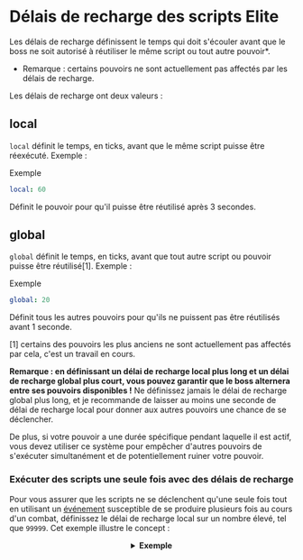 # Délais de recharge des scripts Elite

Les délais de recharge définissent le temps qui doit s'écouler avant que le boss ne soit autorisé à réutiliser le même script ou tout autre pouvoir*.

- Remarque : certains pouvoirs ne sont actuellement pas affectés par les délais de recharge.

Les délais de recharge ont deux valeurs :

## local

`local` définit le temps, en ticks, avant que le même script puisse être réexécuté. Exemple :

Exemple

```yaml
local: 60
```

Définit le pouvoir pour qu'il puisse être réutilisé après 3 secondes.

## global

`global` définit le temps, en ticks, avant que tout autre script ou pouvoir puisse être réutilisé\[1\]. Exemple :

Exemple

```yaml
global: 20
```

Définit tous les autres pouvoirs pour qu'ils ne puissent pas être réutilisés avant 1 seconde.

[1] certains des pouvoirs les plus anciens ne sont actuellement pas affectés par cela, c'est un travail en cours.

**Remarque : en définissant un délai de recharge local plus long et un délai de recharge global plus court, vous pouvez garantir que le boss alternera entre ses pouvoirs disponibles !** Ne définissez jamais le délai de recharge global plus long, et je recommande de laisser au moins une seconde de délai de recharge local pour donner aux autres pouvoirs une chance de se déclencher.

De plus, si votre pouvoir a une durée spécifique pendant laquelle il est actif, vous devez utiliser ce système pour empêcher d'autres pouvoirs de s'exécuter simultanément et de potentiellement ruiner votre pouvoir.

### Exécuter des scripts une seule fois avec des délais de recharge
Pour vous assurer que les scripts ne se déclenchent qu'une seule fois tout en utilisant un [événement]($language$/elitemobs/elitescript_events.md) susceptible de se produire plusieurs fois au cours d'un combat, définissez le délai de recharge local sur un nombre élevé, tel que `99999`. Cet exemple illustre le concept :

<div align="center">

<details> 

<summary><b>Exemple</b></summary>

<div align="left">

```yaml
eliteScript:
  SetMeOnFireOnlyOnce:
    Events:
    - EliteMobDamagedByPlayerEvent
    Actions:
    - action: SET_ON_FIRE
      duration: 60
      Target:
      targetType: DIRECT_TARGET
    Cooldowns:
    local: 99999
    global: 50
```
Dans ce scénario, l'`EliteMobDamagedByPlayerEvent` déclenche l'action `SET_ON_FIRE`. Sans délais de recharge, l'action s'activerait chaque fois que le joueur frappe le mob. 

Cependant, avec un délai de recharge local défini sur `99999`, l'action ne se déclenchera que toutes les `99999` ticks (83 minutes).

</div>

</details>

</div>


